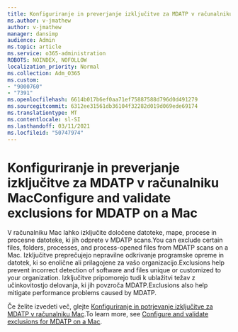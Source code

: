 ```yaml
---
title: Konfiguriranje in preverjanje izključitve za MDATP v računalniku Mac
ms.author: v-jmathew
author: v-jmathew
manager: dansimp
audience: Admin
ms.topic: article
ms.service: o365-administration
ROBOTS: NOINDEX, NOFOLLOW
localization_priority: Normal
ms.collection: Adm_O365
ms.custom:
- "9000760"
- "7391"
ms.openlocfilehash: 6614b017b6ef0aa71ef75887588d796d0d491279
ms.sourcegitcommit: 6312ee31561db36104f32282d019d069ede69174
ms.translationtype: MT
ms.contentlocale: sl-SI
ms.lasthandoff: 03/11/2021
ms.locfileid: "50747974"
---
```

# <a name="configure-and-validate-exclusions-for-mdatp-on-a-mac"></a><span data-ttu-id="941a8-102">Konfiguriranje in preverjanje izključitve za MDATP v računalniku Mac</span><span class="sxs-lookup"><span data-stu-id="941a8-102">Configure and validate exclusions for MDATP on a Mac</span></span>

<span data-ttu-id="941a8-103">V računalniku Mac lahko izključite določene datoteke, mape, procese in procesne datoteke, ki jih odprete v MDATP scans.</span><span class="sxs-lookup"><span data-stu-id="941a8-103">You can exclude certain files, folders, processes, and process-opened files from MDATP scans on a Mac.</span></span> <span data-ttu-id="941a8-104">Izključitve preprečujejo nepravilne odkrivanje programske opreme in datotek, ki so enolične ali prilagojene za vašo organizacijo.</span><span class="sxs-lookup"><span data-stu-id="941a8-104">Exclusions help prevent incorrect detection of software and files unique or customized to your organization.</span></span> <span data-ttu-id="941a8-105">Izključitve pripomorejo tudi k ublažitvi težav z učinkovitostjo delovanja, ki jih povzroča MDATP.</span><span class="sxs-lookup"><span data-stu-id="941a8-105">Exclusions also help mitigate performance problems caused by MDATP.</span></span>

<span data-ttu-id="941a8-106">Če želite izvedeti več, glejte [Konfiguriranje in potrjevanje izključitve za MDATP v računalniku Mac](https://go.microsoft.com/fwlink/?linkid=2144616).</span><span class="sxs-lookup"><span data-stu-id="941a8-106">To learn more, see [Configure and validate exclusions for MDATP on a Mac](https://go.microsoft.com/fwlink/?linkid=2144616).</span></span>
